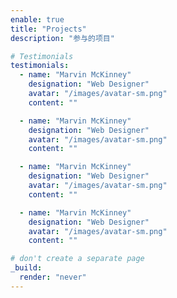 ```yaml
---
enable: true
title: "Projects"
description: "参与的项目"

# Testimonials
testimonials:
  - name: "Marvin McKinney"
    designation: "Web Designer"
    avatar: "/images/avatar-sm.png"
    content: ""

  - name: "Marvin McKinney"
    designation: "Web Designer"
    avatar: "/images/avatar-sm.png"
    content: ""

  - name: "Marvin McKinney"
    designation: "Web Designer"
    avatar: "/images/avatar-sm.png"
    content: ""

  - name: "Marvin McKinney"
    designation: "Web Designer"
    avatar: "/images/avatar-sm.png"
    content: ""

# don't create a separate page
_build:
  render: "never"
---
```

